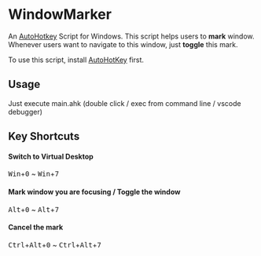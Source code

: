 # WindowMarker

An [AutoHotkey](https://github.com/Lexikos/AutoHotkey_L) Script for Windows. This script helps users to **mark** window. Whenever users want to navigate to this window, just **toggle** this mark.

To use this script, install [AutoHotKey](https://github.com/Lexikos/AutoHotkey_L) first.

## Usage
Just execute main.ahk (double click / exec from command line / vscode debugger)


## Key Shortcuts

#### Switch to Virtual Desktop
<kbd>Win</kbd>+<kbd>0</kbd> ~ <kbd>Win</kbd>+<kbd>7</kbd> 

#### Mark window you are focusing / Toggle the window
<kbd>Alt</kbd>+<kbd>0</kbd> ~ <kbd>Alt</kbd>+<kbd>7</kbd> 

#### Cancel the mark
<kbd>Ctrl</kbd>+<kbd>Alt</kbd>+<kbd>0</kbd> ~ <kbd>Ctrl</kbd>+<kbd>Alt</kbd>+<kbd>7</kbd> 
